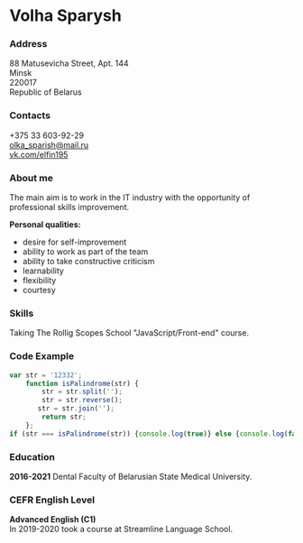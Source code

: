 # Volha Sparysh
### Address
88 Matusevicha Street, Apt. 144  
Minsk  
220017  
Republic of Belarus  

### Contacts
+375 33 603-92-29    
olka_sparish@mail.ru   
[vk.com/elfin195](https://vk.com/elfin195 "Ольга Спариш")

### About me
The main aim is to work in the IT industry with the opportunity of professional skills improvement.  

**Personal qualities:**
* desire for self-improvement
* ability to work as part of the team
* ability to take constructive criticism
* learnability
* flexibility
* courtesy  

### Skills
Taking The Rollig Scopes School "JavaScript/Front-end" course.
### Code Example
```javascript
var str = '12332';
    function isPalindrome(str) {
        str = str.split('');
        str = str.reverse();
       str = str.join(''); 
        return str;
    };
if (str === isPalindrome(str)) {console.log(true)} else {console.log(false)}
```
### Education
**2016-2021** Dental Faculty of Belarusian State Medical University.
### CEFR English Level
**Advanced English (C1)**  
In 2019-2020 took a course at Streamline Language School.
